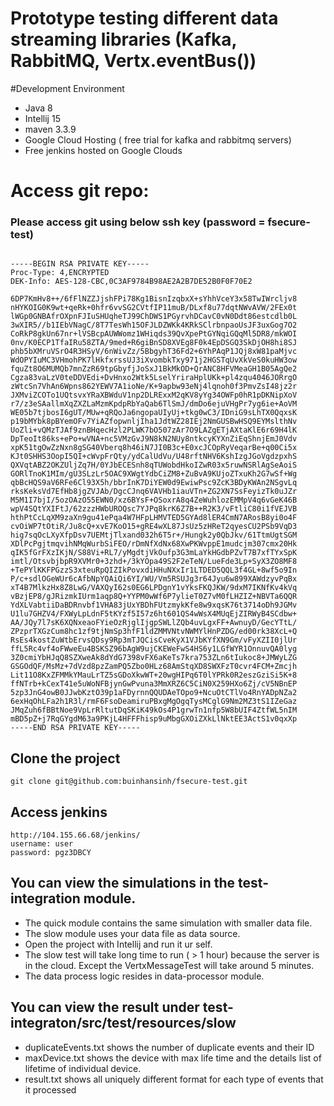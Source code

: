 # Prototype testing different data streaming libraries (Kafka, RabbitMQ, Vertx.eventBus())
#Development Environment

* Java 8
* Intellij 15
* maven 3.3.9
* Google Cloud Hosting ( free trial for kafka and rabbitmq servers)
* Free jenkins hosted on Google Clouds

# Access git repo:

### Please access git using below ssh key (password = fsecure-test)
```

-----BEGIN RSA PRIVATE KEY-----
Proc-Type: 4,ENCRYPTED
DEK-Info: AES-128-CBC,0C3AF9784B98AE2A2B7DE52B0F0F70E2

6DP7KmHv8++/6fFlNZZJjshFPi78Kg1BisnIzqbxX+sYhhVceY3x58TwIWrcljv8
nHYKOIG0K9wt+qeRk+0hfr6vvSG2CVtfIP11muB/DLxf8u77dqtNWvAVW/2FEx0t
lWGp0GNBAfrOXpnFJIuSHUqheTJ99ChDWS1PGyrvhDCavC0vN0Ddt86estcdlb0L
3wXIR5//b1IEbVNagC/8T7TesWh15OFJLDZWKk4KRkSClrbnpaoUsJF3uxGog7O2
CoRkP8gkUn67nr+lVSBcpAUWWomz1WHiqds39QvXpePtGYNqiGQqMl5DR8/mkWOI
0nv/K0ECP1TfaIRu58ZTA/9med+R6giBnSD8XVEg8F0k4EpDSGQ3SkDjOH8hi8SJ
phb5bXMruVSrO4R3HSyV/6nWivZz/5BbgyhT36Fd2+6YhPAqP1JQj8xW81paMjvc
WdOPYIuMC3VHmohPK7lHkfxrssUJ3iXvombkTxy971j2HGSTqUvXkVeS0kuHW3ow
fquZt8O6MUMQb7mnZzR69tpGbyfjJoSxJ1BkMkOD+QrANC8HFVMeaGH1B05AgQe2
Cgza83vaLzV0teDDVEdi+DvHnxo2Wtk5LselYriraHplUKk+pl4zqu4046JORrgO
zWtcSn7VhAn6Wpns862YEWV7A1ioNe/K+9apbw93eNj4lqnoh0f3PmvZsI48jz2r
JXMviZCOTo1UQtsvxYRaXBWduV1np2DLRExxM2qKV8yYg34OWFp0hR1pDKNipXoV
r7/z3eSAallmXqZXZLaMzmKpdpRbYaQab6TlSmJ/dmDo6ejuVHgPr7yg6ie+AoVM
WE05b7tjbosI6gUT/MUw+qRQoJa6ngopaUIyUj+tkg0wC3/IDniG9sLhTX0QqxsK
p19bMYbk8pBYemOFv7YiAZfopwnljIha1JdtWZ28IEj2NmGUSBwHSQ9EYMslthNv
UoZli+vQMzTJAf9znBHqecHzl2PLWK7bO507zAr7O9LAZgETjAXtaKlE6r69H4lK
DpTeoIt86ks+ePo+wVNA+nc5VMzGvJ9N8kN2NUy8ntkcyKYXnZiEqShnjEmJ0Vdv
xpK51tgOwZzNxn8gSG40Vberq8h46iN7JI0B3c+E0xcJCOpRyVeqarBe+q00Ci5x
KJt0SHHS3OopI5QI+cWvpFrQty/ydCalUdVu/U48rftNHV6KshIzgJGoVgdzpxhS
QXVqtABZ2OKZUljZq7H/0YJbECESnh8qTUWobdHkoIZwR03x5ruwNSRlAgSeAoiS
GORlTnoK1MIm/gU3SLzLr5OAC9XWgtYdbCiZM8+ZuBvA9KUjoZTxuKh2G7wSf+Wg
qbBcHQS9aV6RFe6Cl93X5h/bbrInK7DiYEW0d9EwiwPsc9ZcK3BDyKWAn2NSgvLq
rksKeksVd7EfHb8jgZVJAb/DgcCJnq6VAVHb1iauVTn+ZG2XN7SsFeyizTk0uJZr
M5M1I7bjI/5ozOAzO55EWN0/xz6BYsF+OSoxrA8q4ZeWuhlozEMMpV4q6vGeK46B
wpV4SQtYXIFtJ/62zzzHWbUROQsc7YJPq8krK6Z7B++R2K3/vFtliC80i1fVEJVB
hthPtCcLqXM9zaXn9gu41ePqa4W7HFpLHMVTED5GYAd8lER4CmN7ARosB8yi0o4F
cvOiWP7tOtiR/Ju8cQ+xvE7KoO15+gRE4wXL87JsUz5zHReT2qyesCU2PSb9VqD3
hig7sqOcLXyXfpDsv7UEMtjTlxand032h6T5r+/Hungk2y0QbJkv/61TtmUgtSGM
XDlPcPgjtmqvihNMqWurbSiFEO/rDmNfXdNx68XwPKWvppE1mudcjm307cmx20Hk
qIK5fGrFXzIKjN/S88Vi+RL7/yMgdtjVkOufp3G3mLaYkHGdbPZvT7B7xfTYxSpK
imtl/OtsvbjbpR9XVMr0+3zhd+/3kYOpa49S2F2eTeN/LueFde3Lp+SyX3ZO8MF8
+TePYlKKFPGzzS3xteuRpQIZIkPovxdiHHuNXxIr1LTDED5QQL3f4GL+8wf5o9In
P/c+sdlOGeWUr6cAfbNpYQAiQi6YI/WU/Vm5RSUJg3r64Jyu6w899XAWdzyvPqBx
xT4B7MlkzHx8Z8LwG/VAXQyI62s0EG6LPDgnY1vYksFKQJKW/9dxM7IKNfKv4kVq
vBzjEP8/gJRizmkIUrm1aqp8Q+YYPM0wWf6P7ylieT0Z7vM0fLHZIZ+NBVTa6QQR
YdXLVabtiiDaBDRnvbf1VHA83jUxYBDhFUtzmykKfe8w9xqsK76t3714oDh9JGMv
U1lu7GHZV4/FXWyLpLdnF5tKYzf5I57z6ht601QS4wWsX4MUqEjZIRWyB4SCdbw+
AA/JQy7l7sK6XQNxeaoFYieOzRjglIjgpSWLlZQb4uvLgxFF+AwnuyD/GecYTtL/
ZPzprTXGzCum8hc1zf9tjNmSp3hfF1ldZMMVNtvNWMYlHnPZDG/ed00rk38XcL+Q
RsEs4kostZuWtbErvsQDsy9Rp3mTJQCisCveKyX1VJbKYfXN9Gm/vFyXZII0jlUr
ffL5Rc4vf4oFWweEu4BSKSZ96bAgW9ujCKEWeFwS4HS6y1LGfWYR1OnnuvQA0lyg
3Z0cmiYbHJqQ8SZXweAk8dYdG7398vFX6aKeTs7kra753ZLn6tIukoc8+JMWyLZG
GSGOdQF/MsMz+7dVzd8pzZamPQ5Zbo0HLz68AmStqXD8SWXFzT0cvr4FCM+Zmcjh
Lit11O8KxZFMMkYMauLrTZ5sGDoXkwWT+20wgHIPq6T0lYPRk0R2eszGziSi5K+8
ffNTrb+kCexT41e5uWoNFBjynGwPvuna3MmXRZ6C5CiN0X259HXo6Zj/cV5NBnEP
5zp3JnG4owB0JJwbKztO39p1aFDyrnnQQUDAeTOpo9+NcuOtCTlVo4RnYADpNZa2
6exHqOhLFa2h1R3l/rmF6FsoDeamiruPBxgMgOgqTysMCglG9Nm2MZ3tS1IZeGaz
JMqZuh6fBBtNoe9VpLrRltutDqSKiK49kOs4P1grwTn1nfp5W8bUIF4ZtfWL5nIM
mBD5pZ+j7RqGYgdM63a9PKjL4HFFFhisp9uMbgGXOiZXkLlNktEE3ActS1v0qxXp
-----END RSA PRIVATE KEY-----

```

## Clone the project

```
git clone git@github.com:buinhansinh/fsecure-test.git
```

## Access jenkins

```
http://104.155.66.68/jenkins/
username: user
password: pgz3DBCY
```


## You can view the simulations in the test-integration module.

* The quick module contains the same simulation with smaller data file.
* The slow module uses your data file as data source.
* Open the project with Intellij and run it ur self. 
* The slow test will take long time to run ( > 1 hour) because the server is in the cloud. Except the VertxMessageTest will take around 5 minutes.
* The data process logic resides in data-processor module.

## You can view the result under test-integraton/src/test/resources/slow

* duplicateEvents.txt shows the number of duplicate events and their ID
* maxDevice.txt shows the device with max life time and the details list of lifetime of individual device.
* result.txt shows all uniquely different format for each type of events that it processed

